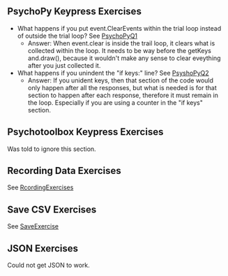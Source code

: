 ## PsychoPy Keypress Exercises
- What happens if you put event.ClearEvents within the trial loop instead of outside the trial loop? See [PsychoPyQ1](https://github.com/EGuidry/Psych403/blob/main/Assignment8/PsychoPyQ1.py)
    - Answer: When event.clear is inside the trail loop, it clears what is collected within the loop. It needs to be way before the getKeys 
      and.draw(), because it wouldn't make any sense to clear eveything after you just collected it.
- What happens if you unindent the "if keys:" line? See [PsyshoPyQ2](https://github.com/EGuidry/Psych403/blob/main/Assignment8/PsychoPyQ2.py)
    - Answer: If you unident keys, then that section of the code would only happen after all the responses, but what is needed is for that      section to happen after each response, therefore it must remain in the loop. Especially if you are using a counter in the "if keys"        section.

## Psychotoolbox Keypress Exercises
Was told to ignore this section.

## Recording Data Exercises
See [RcordingExercises]()

## Save CSV Exercises
See [SaveExercise](https://github.com/EGuidry/Psych403/blob/main/Assignment8/SaveExercise.py)

## JSON Exercises
Could not get JSON to work.
